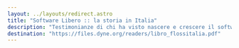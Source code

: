 ```yaml
---
layout: ../layouts/redirect.astro
title: "Software Libero :: la storia in Italia"
description: "Testimonianze di chi ha visto nascere e crescere il software libero in Italia: dalla realtà della pubblica amministrazione alla ricerca scientifica, dalla sicurezza informatica alla produzione audio-musicale, il libro restituisce uno spaccato aggiornato di questo mondo complesso e variegato."
destination: "https://files.dyne.org/readers/libro_flossitalia.pdf"
---
```

